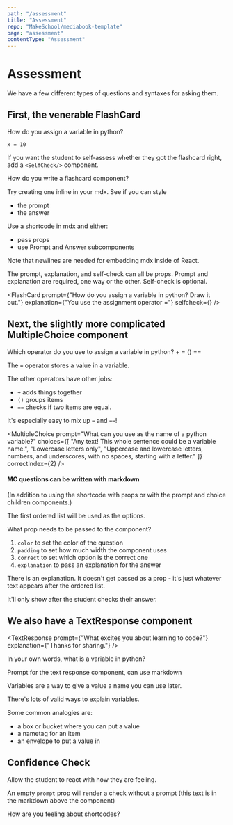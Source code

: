 ```yaml
---
path: "/assessment"
title: "Assessment"
repo: "MakeSchool/mediabook-template"
page: "assessment"
contentType: "Assessment"
---
```


# Assessment

We have a few different types of questions and syntaxes for asking them.

## First, the venerable FlashCard

<FlashCard>
  <Prompt>

How do you assign a variable in python?

  </Prompt>
  <Answer>

```
x = 10
```

  </Answer>
</FlashCard>

If you want the student to self-assess whether they got the flashcard right, add a `<SelfCheck/>` component.


<FlashCard>
<Prompt>

How do you write a flashcard component?

Try creating one inline in your mdx. See if you can style
- the prompt
- the answer

</Prompt>
<Answer>

Use a shortcode in mdx and either:
- pass props
- use Prompt and Answer subcomponents

Note that newlines are needed for embedding mdx inside of React.

</Answer>
<SelfCheck />
</FlashCard>

The prompt, explanation, and self-check can all be props. Prompt and explanation are required, one way or the other. Self-check is optional.

<FlashCard
 prompt={"How do you assign a variable in python? Draw it out."}
 explanation={"You use the assignment operator ="}
 selfcheck={<SelfCheck/>}
/>

## Next, the slightly more complicated MultipleChoice component

<MultipleChoice>
  <Prompt>
  Which operator do you use to assign a variable in python?
  </Prompt>
  <Choice>
    +
  </Choice>
  <Choice correct>
    =
  </Choice>
  <Choice>
    ()
  </Choice>
  <Choice>
    ==
  </Choice>
  <Explanation>

The `=` operator stores a value in a variable.

The other operators have other jobs:
- `+` adds things together
- `()` groups items
- `==` checks if two items are equal.

It's especially easy to mix up `=` and `==`!

  </Explanation>
</MultipleChoice>

<MultipleChoice
  prompt="What can you use as the name of a python variable?"
  choices={[
    "Any text! This whole sentence could be a variable name.",
    "Lowercase letters only",
    "Uppercase and lowercase letters, numbers, and underscores, with no spaces, starting with a letter."
  ]}
  correctIndex={2}
/>

<MultipleChoice correct={3}>

#### MC questions can be written with markdown

(In addition to using the shortcode with props or with the prompt and choice children components.)

The first ordered list will be used as the options.

What prop needs to be passed to the component?

1. `color` to set the color of the question
2. `padding` to set how much width the component uses
3. `correct` to set which option is the correct one
4. `explanation` to pass an explanation for the answer

There is an explanation. It doesn't get passed as a prop - it's just whatever text appears after the ordered list.

It'll only show after the student checks their answer.

</MultipleChoice>

## We also have a TextResponse component

<TextResponse
  prompt={"What excites you about learning to code?"}
  explanation={"Thanks for sharing."}
/>

<TextResponse>
  <Prompt>

In your own words, what is a variable in python?

Prompt for the text response component, can use markdown

  </Prompt>

  <Explanation>

Variables are a way to give a value a name you can use later.

There's lots of valid ways to explain variables.

Some common analogies are:

- a box or bucket where you can put a value
- a nametag for an item
- an envelope to put a value in

</Explanation>
<SelfCheck />
</TextResponse>

## Confidence Check

Allow the student to react with how they are feeling.

<ConfidenceCheck />

<ConfidenceCheck prompt="How are you feeling about python syntax?" />

An empty `prompt` prop will render a check without a prompt
(this text is in the markdown above the component)

<ConfidenceCheck prompt="" />

<ConfidenceCheck>
  How are you feeling about shortcodes?
</ConfidenceCheck>
